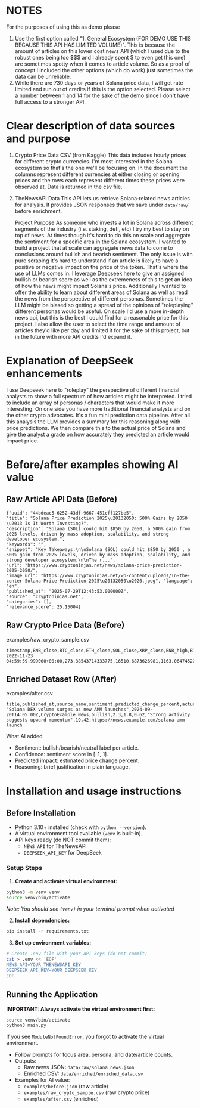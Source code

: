 # NOTES

For the purposes of using this as demo please

1. Use the first option called "1. General Ecosystem (FOR DEMO USE THIS BECAUSE THIS API HAS LIMITED VOLUME)". This is because the amount of articles on this lower cost news API (which I used due to the robust ones being too $$$ and I already spent $ to even get this one) are sometimes spotty when it comes to article volume. So as a proof of concept I included the other options (which do work) just sometimes the data can be unreliable.
2. While there are 730 days or years of Solana price data, I will get rate limited and run out of credits if this is the option selected. Please select a number between 1 and 14 for the sake of the demo since I don't have full access to a stronger API.

# Clear description of data sources and purpose

1. Crypto Price Data CSV (from Kaggle)
   This data includes hourly prices for different crypto currencies. I'm most interested in the Solana ecosystem so that's the one we'll be focusing on. In the document the columns represent different currencies at either closing or opening prices and the rows each represent different times these prices were observed at. Data is returned in the csv file.

2. TheNewsAPI Data
   This API lets us retrieve Solana‑related news articles for analysis. It
   provides JSON responses that we save under `data/raw/` before enrichment.

   Project Purpose
   As someone who invests a lot in Solana across different segments of the industry (i.e. staking, defi, etc) I try my best to stay on top of news. At times though it's hard to do this on scale and aggregate the sentiment for a specific area in the Solana ecosystem. I wanted to build a project that at scale can aggregate news data to come to conclusions around bullish and bearish sentiment. The only issue is with pure scraping it's hard to understand if an article is likely to have a positive or negative impact on the price of the token. That's where the use of LLMs comes in. I leverage Deepseek here to give an assigned bullish or bearish score as well as the extremeness of this to get an idea of how the news might impact Solana's price. Additionally I wanted to offer the ability to learn about different areas of Solana as well as read the news from the perspective of different personas. Sometimes the LLM might be biased so getting a spread of the opinions of "roleplaying" different personas would be useful. On scale I'd use a more in-depth news api, but this is the best I could find for a reasonable price for this project. I also allow the user to select the time range and amount of articles they'd like per day and limited it for the sake of this project, but in the future with more API credits I'd expand it.

# Explanation of DeepSeek enhancements

I use Deepseek here to "roleplay" the perspective of different financial analysts to show a full spectrum of how articles might be interpreted. I tried to include an array of personas / characters that would make it more interesting. On one side you have more traditional financial analysts and on the other crypto advocates. It's a fun mini prediction data pipeline. After all this analysis the LLM provides a summary for this reasoning along with price predictions. We then compare this to the actual price of Solana and give the analyst a grade on how accurately they predicted an article would impact price.

# Before/after examples showing AI value

## Raw Article API Data (Before)

```
{"uuid": "44bdeac5-6252-43df-9667-451cff127be5",
"title": "Solana Price Prediction 2025\u20132050: 500% Gains by 2050 \u2013 Is It Worth Investing?",
"description": "Solana (SOL) could hit $850 by 2050, a 500% gain from 2025 levels, driven by mass adoption, scalability, and strong developer ecosystem.",
"keywords": "",
"snippet": "Key Takeaways:\n\nSolana (SOL) could hit $850 by 2050 , a 500% gain from 2025 levels, driven by mass adoption, scalability, and strong developer ecosystem.\n\nThe r...",
"url": "https://www.cryptoninjas.net/news/solana-price-prediction-2025-2050/",
"image_url": "https://www.cryptoninjas.net/wp-content/uploads/In-the-center-Solana-Price-Prediction-2025\u20132050\u2026.jpeg", "language": "en",
"published_at": "2025-07-29T12:43:53.000000Z",
"source": "cryptoninjas.net",
"categories": [],
"relevance_score": 25.15004}
```

## Raw Crypto Price Data (Before)

examples/raw_crypto_sample.csv

```
timestamp,BNB_close,BTC_close,ETH_close,SOL_close,XRP_close,BNB_high,BTC_high,ETH_high,SOL_high,XRP_high,BNB_low,BTC_low,ETH_low,SOL_low,XRP_low,BNB_open,BTC_open,ETH_open,SOL_open,XRP_open
2022-11-23 04:59:59.999000+00:00,273.38543714333775,16510.6873626981,1163.064745228847,12.917000248738187,0.37785134993630237,274.33225523523885,16568.179278833977,1167.119882870318,13.074110005533974,0.378053320735828,272.9819689389209,16496.73519700166,1161.9242126446738,12.91247400408389,0.3766212732931187,273.97314699324653,16561.33978681142,1165.247344844491,13.050830061742431,0.3771916991045406
```

## Enriched Dataset Row (After)

examples/after.csv

```
title,published_at,source_name,sentiment,predicted_change_percent,actual_change_percent,sentiment_score,reasoning,actual_price_usd,url
"Solana DEX volume surges as new AMM launches",2024-09-20T14:05:00Z,CryptoExample News,bullish,2.3,1.8,0.62,"Strong activity suggests upward momentum",19.42,https://news.example.com/solana-amm-launch
```

What AI added

- Sentiment: bullish/bearish/neutral label per article.
- Confidence: sentiment score in [-1, 1].
- Predicted impact: estimated price change percent.
- Reasoning: brief justification in plain language.

# Installation and usage instructions

## Before Installation

- Python 3.10+ installed (check with `python --version`).
- A virtual environment tool available (`venv` is built‑in).
- API keys ready (do NOT commit them):
  - `NEWS_API` for TheNewsAPI
  - `DEEPSEEK_API_KEY` for DeepSeek

### Setup Steps

1. **Create and activate virtual environment:**
```bash
python3 -m venv venv
source venv/bin/activate
```
*Note: You should see `(venv)` in your terminal prompt when activated*

2. **Install dependencies:**
```bash
pip install -r requirements.txt
```

3. **Set up environment variables:**
```bash
# Create .env file with your API keys (do not commit)
cat > .env << 'EOF'
NEWS_API=YOUR_THENEWSAPI_KEY
DEEPSEEK_API_KEY=YOUR_DEEPSEEK_KEY
EOF
```

## Running the Application

**IMPORTANT: Always activate the virtual environment first:**
```bash
source venv/bin/activate
python3 main.py
```

If you see `ModuleNotFoundError`, you forgot to activate the virtual environment.

- Follow prompts for focus area, persona, and date/article counts.
- Outputs:
  - Raw news JSON: `data/raw/solana_news.json`
  - Enriched CSV: `data/enriched/enriched_data.csv`
- Examples for AI value:
  - `examples/before.json` (raw article)
  - `examples/raw_crypto_sample.csv` (raw crypto price)
  - `examples/after.csv` (enriched)
